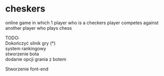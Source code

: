# cheskers
online game in which 1 player who is a checkers player competes against another player who plays chess

TODO:</br>
Dokończyć silnik gry (*) </br>
system rankingowy</br>
stworzenie bota</br>
dodanie opcji grania z botem </br>

Stworzenie font-end</br>
